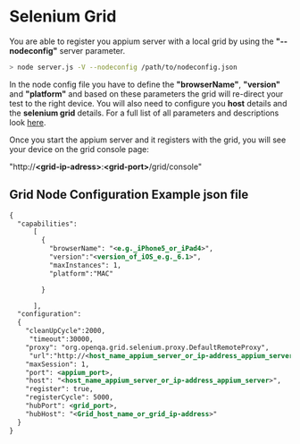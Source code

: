 Selenium Grid
======================

You are able to register you appium server with a local grid by using the <b>"--nodeconfig"</b> server parameter.

```bash
> node server.js -V --nodeconfig /path/to/nodeconfig.json
```

In the node config file you have to define the <b>"browserName"</b>, <b>"version"</b> and <b>"platform"</b> and based on these parameters the grid will re-direct your test to the right device. You will also need to configure you <b>host</b> details and the <b>selenium grid</b> details. For a full list of all parameters and descriptions look <a href="http://code.google.com/p/selenium/source/browse/java/server/src/org/openqa/grid/common/defaults/GridParameters.properties">here</a>.

Once you start the appium server and it registers with the grid, you will see your device on the grid console page:

"http://<b>\<grid-ip-adress\></b>:<b>\<grid-port\></b>/grid/console"

## Grid Node Configuration Example json file

```xml
{
  "capabilities":
      [
        {
          "browserName": "<e.g._iPhone5_or_iPad4>",
          "version":"<version_of_iOS_e.g._6.1>",
          "maxInstances": 1,
          "platform":"MAC"

        }

      ],
  "configuration":
  {
  	"cleanUpCycle":2000,
  	 "timeout":30000,
    "proxy": "org.openqa.grid.selenium.proxy.DefaultRemoteProxy",
     "url":"http://<host_name_appium_server_or_ip-address_appium_server>:<appium_port>/wd/hub",
    "maxSession": 1,
    "port": <appium_port>,
    "host": "<host_name_appium_server_or_ip-address_appium_server>",
    "register": true,
    "registerCycle": 5000,
    "hubPort": <grid_port>,
    "hubHost": "<Grid_host_name_or_grid_ip-address>"
  }
}
```
